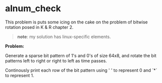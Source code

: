# alnum_check

This problem is puts some icing on the cake on the problem of bitwise rotation posed in K & R chapter 2.

> **note**: my solution has linux-specific elements.

**Problem:**

Generate a sparse bit pattern of 1's and 0's of size 64x8, and rotate the bit patterns left to right or
right to left as time passes.

Continously print each row of the bit pattern using ' ' to represent 0 and ´*´ to represent 1.
